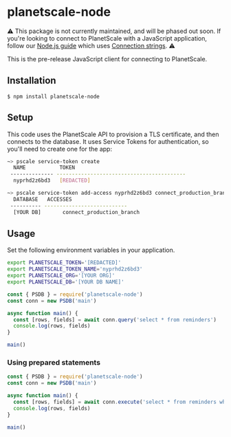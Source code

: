 # planetscale-node

⚠️ This package is not currently maintained, and will be phased out soon. If you're looking to connect to PlanetScale with a JavaScript application, follow our [Node.js guide](https://planetscale.com/docs/tutorials/connect-nodejs-app) which uses [Connection strings](https://planetscale.com/docs/concepts/connection-strings). ⚠️

This is the pre-release JavaScript client for connecting to PlanetScale.

## Installation

```
$ npm install planetscale-node
```

## Setup

This code uses the PlanetScale API to provision a TLS certificate, and then connects to the database. It uses Service Tokens for authentication, so you'll need to create one for the app:

```bash
~> pscale service-token create
  NAME           TOKEN
 -------------- ------------------------------------------
  nyprhd2z6bd3   [REDACTED]

~> pscale service-token add-access nyprhd2z6bd3 connect_production_branch --database [YOUR DB]
  DATABASE   ACCESSES
 ---------- ---------------------------
  [YOUR DB]       connect_production_branch
```

## Usage

Set the following environment variables in your application.

```bash
export PLANETSCALE_TOKEN='[REDACTED]'
export PLANETSCALE_TOKEN_NAME='nyprhd2z6bd3'
export PLANETSCALE_ORG='[YOUR ORG]'
export PLANETSCALE_DB='[YOUR DB NAME]'
```

```javascript
const { PSDB } = require('planetscale-node')
const conn = new PSDB('main')

async function main() {
  const [rows, fields] = await conn.query('select * from reminders')
  console.log(rows, fields)
}

main()
```

### Using prepared statements

```javascript
const { PSDB } = require('planetscale-node')
const conn = new PSDB('main')

async function main() {
  const [rows, fields] = await conn.execute('select * from reminders where id > ?', [10])
  console.log(rows, fields)
}

main()
```
